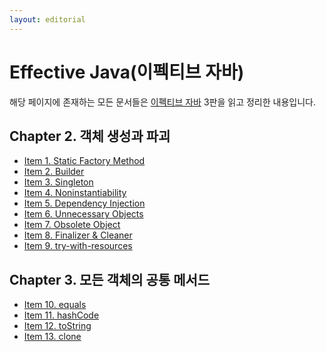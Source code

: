 ```yaml
---
layout: editorial
---
```


# Effective Java(이펙티브 자바)

해당 페이지에 존재하는 모든 문서들은
[이펙티브 자바](https://www.nl.go.kr/seoji/contents/S80100000000.do?schM=intgr_detail_view_isbn&page=1&pageUnit=10&schType=simple&schStr=%EC%9D%B4%ED%8E%99%ED%8B%B0%EB%B8%8C+%EC%9E%90%EB%B0%94&isbn=9788966262281&cipId=227313228%2C6952194)
3판을 읽고 정리한 내용입니다.

## Chapter 2. 객체 생성과 파괴

* [Item 1. Static Factory Method](item1.md)
* [Item 2. Builder](item2.md)
* [Item 3. Singleton](item3.md)
* [Item 4. Noninstantiability](item4.md)
* [Item 5. Dependency Injection](item5.md)
* [Item 6. Unnecessary Objects](item6.md)
* [Item 7. Obsolete Object](item7.md)
* [Item 8. Finalizer & Cleaner](item8.md)
* [Item 9. try-with-resources](item9.md)

## Chapter 3. 모든 객체의 공통 메서드

* [Item 10. equals](item10.md)
* [Item 11. hashCode](item11.md)
* [Item 12. toString](item12.md)
* [Item 13. clone](item13.md)